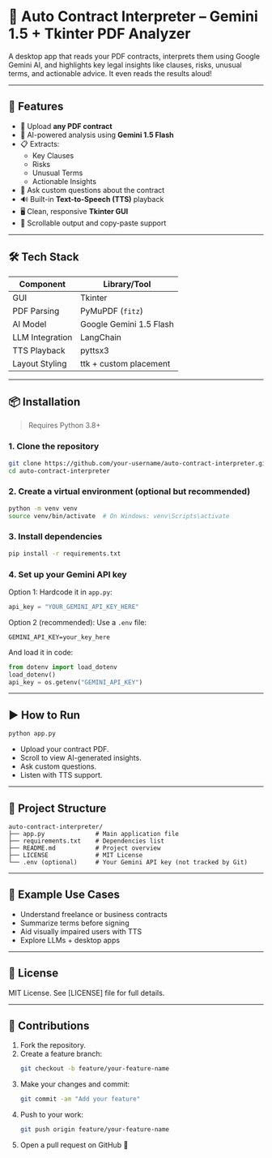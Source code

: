 # 🤖 Auto Contract Interpreter – Gemini 1.5 + Tkinter PDF Analyzer

A desktop app that reads your PDF contracts, interprets them using Google Gemini AI, and highlights key legal insights like clauses, risks, unusual terms, and actionable advice. It even reads the results aloud!

---

## 🚀 Features

- 📂 Upload **any PDF contract**
- 🧠 AI-powered analysis using **Gemini 1.5 Flash**
- 📋 Extracts:
  - Key Clauses
  - Risks
  - Unusual Terms
  - Actionable Insights
- 💬 Ask custom questions about the contract
- 🔊 Built-in **Text-to-Speech (TTS)** playback
- 🖥️ Clean, responsive **Tkinter GUI**
- 📄 Scrollable output and copy-paste support

---

## 🛠️ Tech Stack

| Component        | Library/Tool            |
|------------------|--------------------------|
| GUI              | Tkinter                 |
| PDF Parsing      | PyMuPDF (`fitz`)        |
| AI Model         | Google Gemini 1.5 Flash |
| LLM Integration  | LangChain               |
| TTS Playback     | pyttsx3                 |
| Layout Styling   | ttk + custom placement  |

---

## 📦 Installation

> Requires Python 3.8+

### 1. Clone the repository

```bash
git clone https://github.com/your-username/auto-contract-interpreter.git
cd auto-contract-interpreter
```

### 2. Create a virtual environment (optional but recommended)

```bash
python -m venv venv
source venv/bin/activate  # On Windows: venv\Scripts\activate
```

### 3. Install dependencies

```bash
pip install -r requirements.txt
```

### 4. Set up your Gemini API key

Option 1: Hardcode it in `app.py`:

```python
api_key = "YOUR_GEMINI_API_KEY_HERE"
```

Option 2 (recommended): Use a `.env` file:

```env
GEMINI_API_KEY=your_key_here
```

And load it in code:

```python
from dotenv import load_dotenv
load_dotenv()
api_key = os.getenv("GEMINI_API_KEY")
```

---

## ▶️ How to Run

```bash
python app.py
```

- Upload your contract PDF.
- Scroll to view AI-generated insights.
- Ask custom questions.
- Listen with TTS support.

---

## 📁 Project Structure

```
auto-contract-interpreter/
├── app.py              # Main application file
├── requirements.txt    # Dependencies list
├── README.md           # Project overview
├── LICENSE             # MIT License
└── .env (optional)     # Your Gemini API key (not tracked by Git)
```

---

## 📌 Example Use Cases

- Understand freelance or business contracts
- Summarize terms before signing
- Aid visually impaired users with TTS
- Explore LLMs + desktop apps

---

## 📝 License

MIT License. See [LICENSE] file for full details.

---

## 🙌 Contributions


1. Fork the repository.
2. Create a feature branch:
   ```bash
   git checkout -b feature/your-feature-name
3. Make your changes and commit:
   ```bash
   git commit -am "Add your feature"
4. Push to your work:
   ```bash
   git push origin feature/your-feature-name
5. Open a pull request on GitHub 🎉
